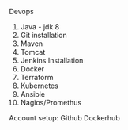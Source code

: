 
Devops
1. Java - jdk 8
2. Git installation
3. Maven
4. Tomcat
5. Jenkins Installation
6. Docker
7. Terraform
8. Kubernetes
9. Ansible
10. Nagios/Promethus


Account setup:
Github
Dockerhub